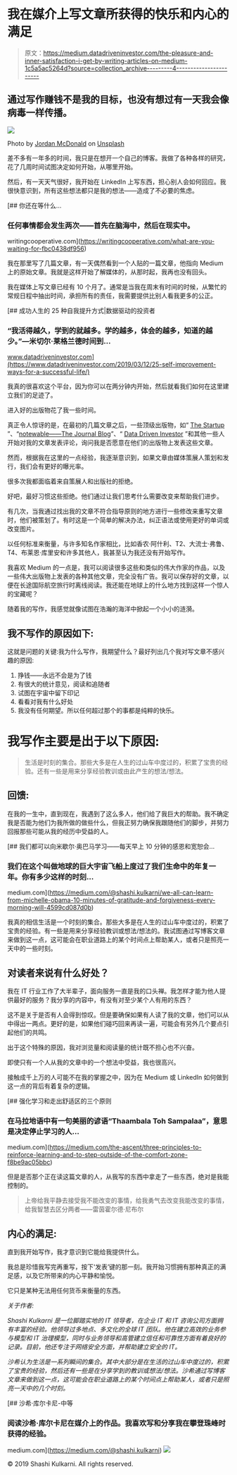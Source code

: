 # 我在媒介上写文章所获得的快乐和内心的满足

> 原文：<https://medium.datadriveninvestor.com/the-pleasure-and-inner-satisfaction-i-get-by-writing-articles-on-medium-1c5a5ac5264d?source=collection_archive---------4----------------------->

## 通过写作赚钱不是我的目标，也没有想过有一天我会像病毒一样传播。

![](img/8395d0ede824acaf2cde320b60794f8a.png)

Photo by [Jordan McDonald](https://unsplash.com/@jordanmcdonald?utm_source=unsplash&utm_medium=referral&utm_content=creditCopyText) on [Unsplash](https://unsplash.com/s/photos/peace?utm_source=unsplash&utm_medium=referral&utm_content=creditCopyText)

差不多有一年多的时间，我只是在想开一个自己的博客。我做了各种各样的研究，花了几周时间试图决定如何开始，从哪里开始。

然后，有一天天气很好，我开始在 LinkedIn 上写东西，担心别人会如何回应。我很快意识到，所有这些想法都只是我的想法——造成了不必要的焦虑。

[](https://writingcooperative.com/what-are-you-waiting-for-fbc0438df956) [## 你还在等什么…

### 任何事情都会发生两次——首先在脑海中，然后在现实中。

writingcooperative.com](https://writingcooperative.com/what-are-you-waiting-for-fbc0438df956) 

我在那里写了几篇文章，有一天偶然看到一个人贴的一篇文章，他指向 Medium 上的原始文章。我就是这样开始了解媒体的，从那时起，我再也没有回头。

我在媒体上写文章已经有 10 个月了。通常是当我在周末有时间的时候，从繁忙的常规日程中抽出时间，承担所有的责任，我需要提供比别人看我更多的公正。

[](https://www.datadriveninvestor.com/2019/03/12/25-self-improvement-ways-for-a-successful-life/) [## 成功人生的 25 种自我提升方式|数据驱动的投资者

### “我活得越久，学到的就越多。学的越多，体会的越多，知道的越少。”―米切尔·莱格兰德时间到…

www.datadriveninvestor.com](https://www.datadriveninvestor.com/2019/03/12/25-self-improvement-ways-for-a-successful-life/) 

我真的很喜欢这个平台，因为你可以在两分钟内开始，然后就看我们如何在这里建立我们的足迹了。

进入好的出版物花了我一些时间。

真正令人惊讶的是，在最初的几篇文章之后，一些顶级出版物，如“ [The Startup](https://medium.com/@thestartup_) ”、“[notewable——The Journal Blog](https://blog.usejournal.com/)”、“ [Data Driven Investor](https://medium.com/datadriveninvestor) ”和其他一些人开始对我的文章发表评论，询问我是否愿意在他们的出版物上发表这些文章。

然而，根据我在这里的一点经验，我逐渐意识到，如果文章由媒体策展人策划和发行，我们会有更好的曝光率。

很多次我都面临着来自策展人和出版社的拒绝。

好吧，最好习惯这些拒绝。他们通过让我们思考什么需要改变来帮助我们进步。

有几次，当我通过找出我的文章不符合指导原则的地方进行一些修改来重写文章时，他们被策划了。有时这是一个简单的解决办法，纠正语法或使用更好的单词或改变图片。

以任何标准来衡量，与许多知名作家相比，比如香农·阿什利、T2、大流士·弗鲁、T4、布莱恩·库里安和许多其他人，我甚至认为我还没有开始写作。

我喜欢 Medium 的一点是，我可以阅读很多这些和类似的伟大作家的作品，以及一些伟大出版物上发表的各种其他文章，完全没有广告。我可以保存好的文章，以便在长途国际航空旅行时离线阅读。我还能在地球上的什么地方找到这样一个惊人的宝藏呢？

随着我的写作，我感觉就像试图在浩瀚的海洋中掀起一个小小的涟漪。

## 我不写作的原因如下:

这就是问题的关键:我为什么写作，我期望什么？最好列出几个我对写文章不感兴趣的原因:

1.  挣钱——永远不会是为了钱
2.  有很大的统计意见，阅读和追随者
3.  试图在宇宙中留下印记
4.  看看对我有什么好处
5.  我没有任何期望。所以任何超过那个的事都是纯粹的快乐。

# 我写作主要是出于以下原因:

> 生活是时刻的集合。那些大多是在人生的过山车中度过的，积累了宝贵的经验。还有一些是用来分享经验教训或由此产生的想法/想法。

## 回馈:

在我的一生中，直到现在，我遇到了这么多人，他们给了我巨大的帮助。我不确定我是否能为他们为我所做的做些什么，但我正努力确保我跟随他们的脚步，并努力回报那些可能从我的经历中受益的人。

[](https://medium.com/@shashi.kulkarni/we-all-can-learn-from-michelle-obama-10-minutes-of-gratitude-and-forgiveness-every-morning-will-4599cd087d0b) [## 我们都可以向米歇尔·奥巴马学习——每天早上 10 分钟的感恩和宽恕会…

### 我们在这个叫做地球的巨大宇宙飞船上度过了我们生命中的年复一年。你有多少这样的时刻…

medium.com](https://medium.com/@shashi.kulkarni/we-all-can-learn-from-michelle-obama-10-minutes-of-gratitude-and-forgiveness-every-morning-will-4599cd087d0b) 

我真的相信生活是一个时刻的集合。那些大多是在人生的过山车中度过的，积累了宝贵的经验。有一些是用来分享经验教训或想法/想法的。我试图通过写博客文章来做到这一点，这可能会在职业道路上的某个时间点上帮助某人，或者只是照亮一天中的一些时刻。

## 对读者来说有什么好处？

我在 IT 行业工作了大半辈子，面向服务一直是我的口头禅。我怎样才能为他人提供最好的服务？我分享的内容中，有没有对至少某个人有用的东西？

这不是关于是否有人会得到惊叹。但是要确保如果有人读了我的文章，他们可以从中得出一两点。更好的是，如果他们碰巧回来再读一遍，可能会有另外几个要点引起他们的共鸣。

出于这个特殊的原因，我对浏览量和阅读量的统计既不担心也不兴奋。

即使只有一个人从我的文章中的一个想法中受益，我也很高兴。

接触成千上万的人可能不在我的掌握之中，因为在 Medium 或 LinkedIn 如何做到这一点的背后有着复杂的逻辑。

[](https://medium.com/the-ascent/three-principles-to-reinforce-learning-and-to-step-outside-of-the-comfort-zone-f8be9ac05bbc) [## 强化学习和走出舒适区的三个原则

### 在马拉地语中有一句美丽的谚语“Thaambala Toh Sampalaa”，意思是决定停止学习的人…

medium.com](https://medium.com/the-ascent/three-principles-to-reinforce-learning-and-to-step-outside-of-the-comfort-zone-f8be9ac05bbc) 

但是是否那个正在读这篇文章的人，从我写的东西中拿走了一些东西，绝对是我能控制的。

> 上帝给我平静去接受我不能改变的事情，给我勇气去改变我能改变的事情，给我智慧去区分两者——雷茵霍尔德·尼布尔

## 内心的满足:

直到我开始写作，我才意识到它能给我提供什么。

我总是珍惜我写完再重写，按下‘发表’键的那一刻。我开始习惯拥有那种真正的满足感，以及它所带来的内心平静和愉悦。

它只是某种无法用任何货币来衡量的东西。

*关于作者:*

*Shashi Kulkarni 是一位脚踏实地的 IT 领导者，在企业 IT 和 IT 咨询公司方面拥有丰富的经验。他领导过多地点、多文化的全球 IT 团队。他在建立高效的业务参与模型和 IT 治理模型，同时与业务领导和高管建立信任和可靠性方面有着良好的记录。目前，他还专注于网络安全方面，并帮助建立安全的 IT。*

*沙希认为生活是一系列瞬间的集合。其中大部分是在生活的过山车中度过的，积累了宝贵的经验，然后还有一些是在分享学到的教训或想法/想法。沙希通过写博客文章来做到这一点，这可能会在职业道路上的某个时间点上帮助某人，或者只是照亮一天中的几个时刻。*

[](https://medium.com/@shashi.kulkarni) [## 沙希·库尔卡尼-中等

### 阅读沙希·库尔卡尼在媒介上的作品。我喜欢写和分享我在攀登珠峰时获得的经验。

medium.com](https://medium.com/@shashi.kulkarni) ![](img/59c51a534b6b8c080b11c1243b37a666.png)

© 2019 Shashi Kulkarni. All rights reserved.